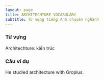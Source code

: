 ```yaml
---
layout: page
title: ARCHITECHTURE VOCABULARY
subtitle: Từ vựng tiếng Anh chuyên nghành
---
```



### Từ vựng 
Architechture: kiến trúc   

### Câu ví dụ
He studied architecture with Gropius.  